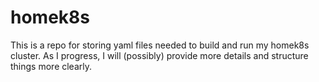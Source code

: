 # homek8s

This is a repo for storing yaml files needed to build and run my homek8s cluster. As I progress, I will (possibly) provide more details and structure things more clearly.